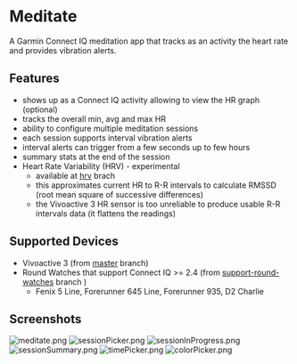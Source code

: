 # Meditate

A Garmin Connect IQ meditation app that tracks as an activity the heart rate and provides vibration alerts.

## Features
- shows up as a Connect IQ activity allowing to view the HR graph (optional)
- tracks the overall min, avg and max HR
- ability to configure multiple meditation sessions
- each session supports interval vibration alerts
- interval alerts can trigger from a few seconds up to few hours
- summary stats at the end of the session
- Heart Rate Variability (HRV) - experimental
  - available at [hrv](https://github.com/vtrifonov-esfiddle/Meditate/tree/hrv) brach
  - this approximates current HR to R-R intervals to calculate RMSSD (root mean square of successive differences)
  - the Vivoactive 3 HR sensor is too unreliable to produce usable R-R intervals data (it flattens the readings)

## Supported Devices
- Vivoactive 3 (from [master](https://github.com/vtrifonov-esfiddle/Meditate/tree/master) branch)
- Round Watches that support Connect IQ >= 2.4 (from [support-round-watches](https://github.com/vtrifonov-esfiddle/Meditate/tree/support-round-watches) branch )
  - Fenix 5 Line, Forerunner 645 Line, Forerunner 935, D2 Charlie

## Screenshots
![meditate.png](https://github.com/vtrifonov-esfiddle/Meditate/blob/master/screenshots/meditate.png)
![sessionPicker.png](https://github.com/vtrifonov-esfiddle/Meditate/blob/master/screenshots/sessionPicker.png)
![sessionInProgress.png](https://github.com/vtrifonov-esfiddle/Meditate/blob/master/screenshots/sessionInProgress.png)
![sessionSummary.png](https://github.com/vtrifonov-esfiddle/Meditate/blob/master/screenshots/sessionSummary.png)
![timePicker.png](https://github.com/vtrifonov-esfiddle/Meditate/blob/master/screenshots/timePicker.png)
![colorPicker.png](https://github.com/vtrifonov-esfiddle/Meditate/blob/master/screenshots/colorPicker.png)
